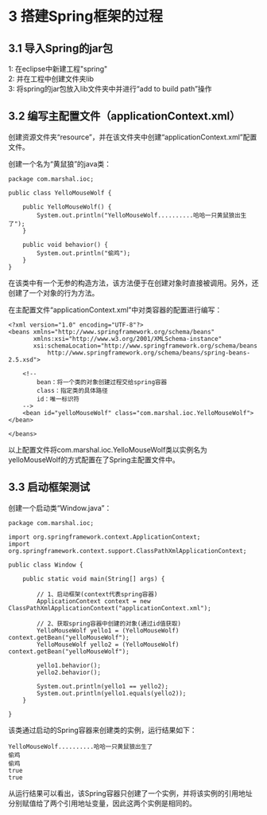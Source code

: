 # 3 搭建Spring框架的过程

## 3.1 导入Spring的jar包

1: 在eclipse中新建工程"spring"  
2: 并在工程中创建文件夹lib  
3: 将spring的jar包放入lib文件夹中并进行“add to build path”操作

## 3.2 编写主配置文件（applicationContext.xml）

创建资源文件夹“resource”，并在该文件夹中创建“applicationContext.xml”配置文件。

创建一个名为“黄鼠狼”的java类：

	package com.marshal.ioc;
	
	public class YelloMouseWolf {
	
	    public YelloMouseWolf() {
	        System.out.println("YelloMouseWolf..........哈哈一只黄鼠狼出生了");
	    }
	
	    public void behavior() {
	        System.out.println("偷鸡");
	    }
	}

在该类中有一个无参的构造方法，该方法便于在创建对象时直接被调用。另外，还创建了一个对象的行为方法。

在主配置文件“applicationContext.xml”中对类容器的配置进行编写：

	<?xml version="1.0" encoding="UTF-8"?>
	<beans xmlns="http://www.springframework.org/schema/beans"
	       xmlns:xsi="http://www.w3.org/2001/XMLSchema-instance"
	       xsi:schemaLocation="http://www.springframework.org/schema/beans
	           http://www.springframework.org/schema/beans/spring-beans-2.5.xsd">
	           
	    <!-- 
	        bean：将一个类的对象创建过程交给spring容器
	        class：指定类的具体路径
	        id：唯一标识符
	    -->       
	    <bean id="yelloMouseWolf" class="com.marshal.ioc.YelloMouseWolf"></bean>
	  
	</beans>

以上配置文件将com.marshal.ioc.YelloMouseWolf类以实例名为yelloMouseWolf的方式配置在了Spring主配置文件中。

## 3.3 启动框架测试

创建一个启动类“Window.java”：

	package com.marshal.ioc;
	
	import org.springframework.context.ApplicationContext;
	import org.springframework.context.support.ClassPathXmlApplicationContext;
	
	public class Window {
	
	    public static void main(String[] args) {
	    
	        // 1、启动框架(context代表spring容器)
	        ApplicationContext context = new ClassPathXmlApplicationContext("applicationContext.xml");
	        
	        // 2、获取spring容器中创建的对象(通过id值获取)
	        YelloMouseWolf yello1 = (YelloMouseWolf) context.getBean("yelloMouseWolf");
	        YelloMouseWolf yello2 = (YelloMouseWolf) context.getBean("yelloMouseWolf");
	        
	        yello1.behavior();
	        yello2.behavior();
	        
	        System.out.println(yello1 == yello2);
	        System.out.println(yello1.equals(yello2));
	    }
	
	}

该类通过启动的Spring容器来创建类的实例，运行结果如下：

	YelloMouseWolf..........哈哈一只黄鼠狼出生了
	偷鸡
	偷鸡
	true
	true

从运行结果可以看出，该Spring容器只创建了一个实例，并将该实例的引用地址分别赋值给了两个引用地址变量，因此这两个实例是相同的。